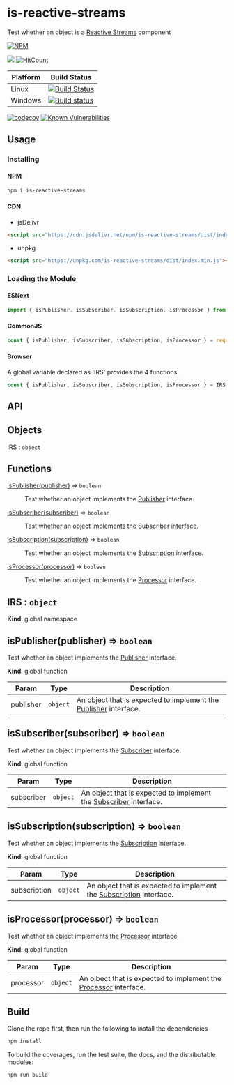 # is-reactive-streams

Test whether an object is a [Reactive Streams](https://github.com/reactive-streams/reactive-streams-js) component

[![NPM](https://nodei.co/npm/is-reactive-streams.png)](https://nodei.co/npm/is-reactive-streams/)

[![](https://data.jsdelivr.com/v1/package/npm/is-reactive-streams/badge)](https://www.jsdelivr.com/package/npm/is-reactive-streams)
[![HitCount](http://hits.dwyl.io/lxsmnsyc/is-reactive-streams.svg)](http://hits.dwyl.io/lxsmnsyc/is-reactive-streams)

| Platform | Build Status |
| --- | --- |
| Linux | [![Build Status](https://travis-ci.org/LXSMNSYC/is-reactive-streams.svg?branch=master)](https://travis-ci.org/LXSMNSYC/is-reactive-streams) |
| Windows | [![Build status](https://ci.appveyor.com/api/projects/status/mkjwe462uk80axx4?svg=true)](https://ci.appveyor.com/project/LXSMNSYC/is-reactive-streams) |


[![codecov](https://codecov.io/gh/LXSMNSYC/is-reactive-streams/branch/master/graph/badge.svg)](https://codecov.io/gh/LXSMNSYC/is-reactive-streams)
[![Known Vulnerabilities](https://snyk.io/test/github/LXSMNSYC/is-reactive-streams/badge.svg?targetFile=package.json)](https://snyk.io/test/github/LXSMNSYC/is-reactive-streams?targetFile=package.json)

## Usage

### Installing

#### NPM

```bash
npm i is-reactive-streams
```

#### CDN

* jsDelivr
```html
<script src="https://cdn.jsdelivr.net/npm/is-reactive-streams/dist/index.min.js"></script>
```

* unpkg
```html
<script src="https://unpkg.com/is-reactive-streams/dist/index.min.js"></script>
```

### Loading the Module

#### ESNext

```js
import { isPublisher, isSubscriber, isSubscription, isProcessor } from 'is-reactive-streams';
```

#### CommonJS

```js
const { isPublisher, isSubscriber, isSubscription, isProcessor } = require('is-reactive-streams');
```

#### Browser

A global variable declared as 'IRS' provides the 4 functions.

```js
const { isPublisher, isSubscriber, isSubscription, isProcessor } = IRS;
```

## API
## Objects

<dl>
<dt><a href="#IRS">IRS</a> : <code>object</code></dt>
<dd></dd>
</dl>

## Functions

<dl>
<dt><a href="#isPublisher">isPublisher(publisher)</a> ⇒ <code>boolean</code></dt>
<dd><p>Test whether an object implements the <a href="https://github.com/reactive-streams/reactive-streams-js#1-publisher-code">Publisher</a> interface.</p>
</dd>
<dt><a href="#isSubscriber">isSubscriber(subscriber)</a> ⇒ <code>boolean</code></dt>
<dd><p>Test whether an object implements the <a href="https://github.com/reactive-streams/reactive-streams-js#2-subscriber-code">Subscriber</a> interface.</p>
</dd>
<dt><a href="#isSubscription">isSubscription(subscription)</a> ⇒ <code>boolean</code></dt>
<dd><p>Test whether an object implements the <a href="https://github.com/reactive-streams/reactive-streams-js#3-subscription-code">Subscription</a> interface.</p>
</dd>
<dt><a href="#isProcessor">isProcessor(processor)</a> ⇒ <code>boolean</code></dt>
<dd><p>Test whether an object implements the <a href="https://github.com/reactive-streams/reactive-streams-js#4processor-code">Processor</a> interface.</p>
</dd>
</dl>

<a name="IRS"></a>

## IRS : <code>object</code>
**Kind**: global namespace  
<a name="isPublisher"></a>

## isPublisher(publisher) ⇒ <code>boolean</code>
Test whether an object implements the [Publisher](https://github.com/reactive-streams/reactive-streams-js#1-publisher-code) interface.

**Kind**: global function  

| Param | Type | Description |
| --- | --- | --- |
| publisher | <code>object</code> | An object that is expected to implement the [Publisher](https://github.com/reactive-streams/reactive-streams-js#1-publisher-code) interface. |

<a name="isSubscriber"></a>

## isSubscriber(subscriber) ⇒ <code>boolean</code>
Test whether an object implements the [Subscriber](https://github.com/reactive-streams/reactive-streams-js#2-subscriber-code) interface.

**Kind**: global function  

| Param | Type | Description |
| --- | --- | --- |
| subscriber | <code>object</code> | An object that is expected to implement the [Subscriber](https://github.com/reactive-streams/reactive-streams-js#2-subscriber-code) interface. |

<a name="isSubscription"></a>

## isSubscription(subscription) ⇒ <code>boolean</code>
Test whether an object implements the [Subscription](https://github.com/reactive-streams/reactive-streams-js#3-subscription-code) interface.

**Kind**: global function  

| Param | Type | Description |
| --- | --- | --- |
| subscription | <code>object</code> | An object that is expected to implement the [Subscription](https://github.com/reactive-streams/reactive-streams-js#3-subscription-code) interface. |

<a name="isProcessor"></a>

## isProcessor(processor) ⇒ <code>boolean</code>
Test whether an object implements the [Processor](https://github.com/reactive-streams/reactive-streams-js#4processor-code) interface.

**Kind**: global function  

| Param | Type | Description |
| --- | --- | --- |
| processor | <code>object</code> | An ojbect that is expected to implement the [Processor](https://github.com/reactive-streams/reactive-streams-js#4processor-code) interface. |


## Build

Clone the repo first, then run the following to install the dependencies

```bash
npm install
```

To build the coverages, run the test suite, the docs, and the distributable modules:

```bash
npm run build
```